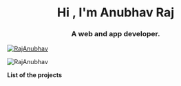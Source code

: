 <!--       -->
<h1 align="center">
    Hi , I'm Anubhav Raj
</h1>

<h3 align="center">
    A web and app developer.
</h3>

<p align="left"> 
    <a href="https://github.com/ryo-ma/github-profile-trophy">
        <img src="https://github-profile-trophy.vercel.app/?username=RajAnubhav&column=100" alt="RajAnubhav" />
    </a>
</p>
<p>
    <img align="center" src="https://github-readme-stats.vercel.app/api/top-langs?username=RajAnubhav&show_icons=true&locale=en&layout=compact" alt="RajAnubhav" />
</p>

<strong>List of the projects</strong>
